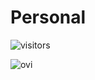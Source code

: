 # Personal

![visitors](https://visitor-badge.laobi.icu/badge?page_id=ferchamonx.ferchamonx)

<img src="https://github-readme-stats.vercel.app/api/top-langs?username=ferchamonx&show_icons=true&locale=en&layout=compact&theme=chartreuse-dark" alt="ovi" />
